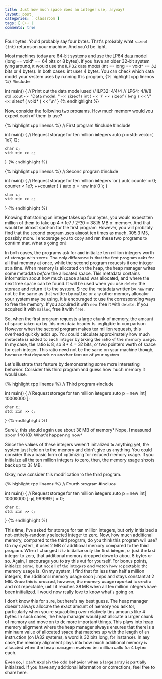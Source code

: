 ```yaml
---
title: Just how much space does an integer use, anyway?
layout: post
categories: [ classroom ]
tags: [ C++ ]
comments: true
---
```


Four bytes.
You'd probably say four bytes.
That's probably what `sizeof (int)` returns on your machine.
And you'd be right.

Most machines today are 64-bit systems and use the LP64 [data model](http://en.cppreference.com/w/cpp/language/types#Data_models) (long == void* == 64 bits or 8 bytes).
If you have an older 32-bit system lying around, it would use the ILP32 data model (int == long == void* == 32 bits or 4 bytes).
In both cases, int uses 4 bytes.
You can check which data model your system uses by running this program,
{% highlight cpp linenos %}
#include <iostream>

int main()
{
    // Print out the data model used
    // ILP32: 4/4/4
    // LP64: 4/8/8
    std::cout << "Data model: " << sizeof ( int ) << '/' << sizeof ( long ) << '/' << sizeof ( void* ) << '\n'
}
{% endhighlight %}

Now, consider the following two programs.
How much memory would you expect each of them to use?

{% highlight cpp linenos %}
// First program
#include <iostream>
#include <vector>

int main()
{
    // Request storage for ten million integers
    auto p = std::vector<int>( 1e7, 0);

    char c;
    std::cin >> c;
}
{% endhighlight %}

{% highlight cpp linenos %}
// Second program
#include <iostream>

int main()
{
    // Request storage for ten million integers
    for ( auto counter = 0; counter < 1e7; ++counter ) {
        auto p = new int( 0 );
    }

    char c;
    std::cin >> c;
}
{% endhighlight %}

Knowing that storing an integer takes up four bytes, you would expect ten million of them to take up 4 * 1e7 / 2^20 = 38.15 MB of memory.
And that would be almost spot-on for the first program.
However, you will probably find that the second program uses almost ten times as much, 305.3 MB, possibly more.
I encourage you to copy and run these two programs to confirm that.
What's going on?

In both cases, the programs ask for and initialize ten million integers worth of storage with zeros.
The only difference is that the first program asks for all that memory at once, while the second program requests it one integer at a time.
When memory is allocated on the heap, the heap manager writes some metadata *before* the allocated space.
This metadata contains information about how much space ahead was allocated, and where the next free space can be found.
It will be used when you use `delete` the storage and return it to the system.
Since the metadata written by `new` may not be the same as that written by `malloc` or any other memory allocator your system may be using, it is encouraged to use the corresponding ways to free the memory.
If you acquired it with `new`, free it with `delete`.
If you acquired it with `malloc`, free it with `free`.

So, when the first program requests a large chunk of memory, the amount of space taken up by this metadata header is negligible in comparison.
However when the second program makes ten million requests, this overhead quickly adds up.
You could calculate approximately how much metadata is added to each integer by taking the ratio of the memory usage.
In my case, the ratio is 8, so 8 * 4 = 32 bits, or two pointers worth of space for each integer.
This ratio need not be the same on your machine though, because that depends on another feature of your system.

Let's illustrate that feature by demonstrating some more interesting behavior.
Consider this third program and guess how much memory it would use.

{% highlight cpp linenos %}
// Third program
#include <iostream>

int main()
{
    // Request storage for ten million integers
    auto p = new int[ 10000000 ];

    char c;
    std::cin >> c;
}
{% endhighlight %}

Surely, this should again use about 38 MB of memory?
Nope, I measured about 140 KB.
What's happening now?

Since the values of these integers weren't initialized to anything yet, the system just held on to the memory and didn't give us anything.
You could consider this a basic form of optimizing for reduced memory usage.
If you initialize all the ten million integers to zero, then, the memory usage shoots back up to 38 MB.

Okay, now consider this modification to the third program.

{% highlight cpp linenos %}
// Fourth program
#include <iostream>

int main()
{
    // Request storage for ten million integers
    auto p = new int[ 10000000 ];
    p[ 999999 ] = 0;

    char c;
    std::cin >> c;
}
{% endhighlight %}

This time, I've asked for storage for ten million integers, but only initialized a not-entirely-randomly selected integer to zero.
Now, how much additional memory, compared to the third program, do you think this program will use?
On my system, it uses 2 MB of additional memory compared to the third program.
When I changed it to initialize only the first integer, or just the last integer to zero, that additional memory dropped down to about 8 bytes or so.
Again, I encourage you to try this out for yourself.
For bonus points, initialize some, but not all of the integers and watch how repeatable the memory usage is.
On my system, I find that for less than half a million integers, the additional memory usage soon jumps and stays constant at 2 MB.
Once this is crossed, however, the memory usage reported is erratic and not repeatable, until it reaches 38 MB when all ten million integers have been initialized.
I would now really love to know what's going on.

I don't know this for sure, but here's my best guess.
The heap manager doesn't always allocate the exact amount of memory you ask for, particularly when you're squabbling over relatively tiny amounts like 4 bytes.
In such cases, the heap manager would just allocate a larger chunk of memory and move on to do more important things.
This plays into heap memory alignment where the heap manager always ensures that there is a minimum value of allocated space that matches up with the length of an instruction (on IA32 systems, a word is 32 bits long, for instance).
In any case, the memory alignment plays into how much additional memory is allocated when the heap manager receives ten million calls for 4 bytes each.

Even so, I can't explain the odd behavior when a large array is partially initialized.
If you have any additional information or corrections, feel free to share here.

